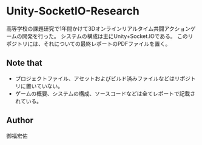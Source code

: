 # Unity-SocketIO-Research
高等学校の課題研究で1年間かけて3Dオンラインリアルタイム共闘アクションゲームの開発を行った。
システムの構成は主にUnity+Socket.IOである。
このリポジトリには、それについての最終レポートのPDFファイルを置く。

## Note that
- プロジェクトファイル、アセットおよびビルド済みファイルなどはリポジトリに置いていない。
- ゲームの概要、システムの構成、ソースコードなどは全てレポートで記載されている。

## Author
御福宏佑
